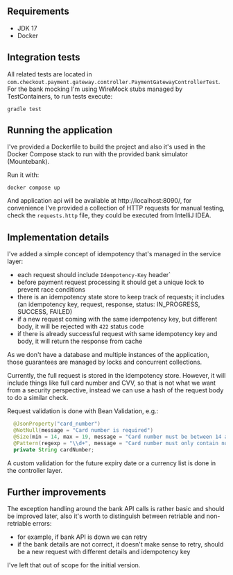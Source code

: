 ## Requirements
- JDK 17
- Docker

## Integration tests

All related tests are located in `com.checkout.payment.gateway.controller.PaymentGatewayControllerTest`. 
For the bank mocking I'm using WireMock stubs managed by TestContainers, to run tests execute:
```
gradle test
```

## Running the application

I've provided a Dockerfile to build the project and also it's used in the Docker Compose stack to run with the provided bank simulator (Mountebank).

Run it with:
``` 
docker compose up
```

And application api will be available at http://localhost:8090/, for convenience I've provided a collection of HTTP requests for manual testing, check the `requests.http` file, they could be executed from IntelliJ IDEA.

## Implementation details

I've added a simple concept of idempotency that's managed in the service layer:
- each request should include `Idempotency-Key` header`
- before payment request processing it should get a unique lock to prevent race conditions
- there is an idempotency state store to keep track of requests; it includes (an idempotency key, request, response, status: IN_PROGRESS, SUCCESS, FAILED)
- if a new request coming with the same idempotency key, but different body, it will be rejected with `422` status code
- if there is already successful request with same idempotency key and body, it will return the response from cache

As we don't have a database and multiple instances of the application, those guarantees are managed by locks and concurrent collections.

Currently, the full request is stored in the idempotency store. However, it will include things like full card number and CVV, so that is not what we want from a security perspective, instead we can use a hash of the request body to do a similar check.

Request validation is done with Bean Validation, e.g.:
```java
  @JsonProperty("card_number")
  @NotNull(message = "Card number is required")
  @Size(min = 14, max = 19, message = "Card number must be between 14 and 19 digits")
  @Pattern(regexp = "\\d+", message = "Card number must only contain numeric characters")
  private String cardNumber;
```

A custom validation for the future expiry date or a currency list is done in the controller layer. 

## Further improvements

The exception handling around the bank API calls is rather basic and should be improved later, also it's worth to distinguish between retriable and non-retriable errors:
- for example, if bank API is down we can retry 
- if the bank details are not correct, it doesn't make sense to retry, should be a new request with different details and idempotency key 

I've left that out of scope for the initial version.
